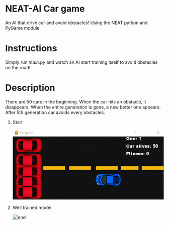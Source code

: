 # NEAT-AI Car game
An AI that drive car and avoid obstacles! Using the NEAT python and PyGame module.

# Instructions
Simply run *main.py* and watch an AI start training itself to avoid obstacles on the road!

# Description
There are 50 cars in the beginning. When the car hits an obstacle, it disappears. When the entire generation is gone, a new better one appears. After 5th generation car avoids every obstacles.

1. Start

    ![start](https://github.com/danielkosytorz/Simple-AI-Car-game/blob/main/start.gif)

2. Well trained model

    ![end](https://github.com/danielkosytorz/Simple-AI-Car-game/blob/main/end.gif)

